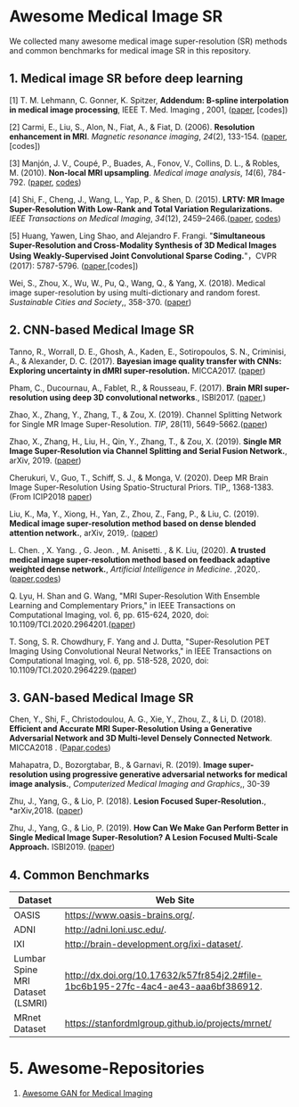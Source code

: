 # Awesome Medical Image SR

We collected many awesome medical image super-resolution (SR) methods and common benchmarks for medical image SR in this repository. 



## 1. Medical image SR before deep learning
[1]  T. M. Lehmann, C. Gonner, K. Spitzer, **Addendum: B-spline interpolation in medical image processing**, IEEE T. Med. Imaging , 2001, ([paper](https://ieeexplore.ieee.org/abstract/document/932749), [codes])

[2] Carmi, E., Liu, S., Alon, N., Fiat, A., & Fiat, D. (2006). **Resolution enhancement in MRI**. *Magnetic resonance imaging*, *24*(2), 133-154. ([paper](https://www.sciencedirect.com/science/article/pii/S0730725X0500295X), [codes])

[3]  Manjón, J. V., Coupé, P., Buades, A., Fonov, V., Collins, D. L., & Robles, M. (2010). **Non-local MRI upsampling**. *Medical image analysis*, *14*(6), 784-792. ([paper](https://www.sciencedirect.com/science/article/pii/S1361841510000630), [codes](http://personales.upv.es/jmanjon/demo2.zip))

[4] Shi, F., Cheng, J., Wang, L., Yap, P., & Shen, D. (2015). **LRTV: MR Image Super-Resolution With Low-Rank and Total Variation Regularizations.** *IEEE Transactions on Medical Imaging*, *34*(12), 2459–2466.([paper](https://doi.org/10.1109/TMI.2015.2437894), [codes](https://www.jian-cheng.org/software.html))

[5]   Huang, Yawen, Ling Shao, and Alejandro F. Frangi. "**Simultaneous Super-Resolution and Cross-Modality Synthesis of 3D Medical Images Using Weakly-Supervised Joint Convolutional Sparse Coding.**"，CVPR (2017): 5787-5796. ([paper]( http://openaccess.thecvf.com/content_cvpr_2017/papers/Huang_Simultaneous_Super-Resolution_and_CVPR_2017_paper.pdf ),[codes])

 Wei, S., Zhou, X., Wu, W., Pu, Q., Wang, Q., & Yang, X. (2018). Medical image super-resolution by using multi-dictionary and random forest. *Sustainable Cities and Society*,, 358-370. ([paper](https://www.sciencedirect.com/science/article/pii/S2210670717309460))

## 2. CNN-based Medical Image SR

Tanno, R., Worrall, D. E., Ghosh, A., Kaden, E., Sotiropoulos, S. N., Criminisi, A., & Alexander, D. C. (2017). **Bayesian image quality transfer with CNNs: Exploring uncertainty in dMRI super-resolution.** MICCA2017. ([paper](https://arxiv.org/pdf/1705.00664v2.pdf))

Pham, C., Ducournau, A., Fablet, R., & Rousseau, F. (2017). **Brain MRI super-resolution using deep 3D convolutional networks**., ISBI2017.  ([paper]( https://www.researchgate.net/publication/317723709_Brain_MRI_super-resolution_using_deep_3D_convolutional_networks ),)

Zhao, X., Zhang, Y., Zhang, T., & Zou, X. (2019). Channel Splitting Network for Single MR Image Super-Resolution. *TIP*, 28(11), 5649-5662.([paper](https://arxiv.org/pdf/1810.06453v3.pdf))

Zhao, X., Zhang, H., Liu, H., Qin, Y., Zhang, T., & Zou, X. (2019). **Single MR Image Super-Resolution via Channel Splitting and Serial Fusion Network.**, arXiv, 2019. ([paper](https://arxiv.org/pdf/1901.06484v1.pdf))

Cherukuri, V., Guo, T., Schiff, S. J., & Monga, V. (2020). Deep MR Brain Image Super-Resolution Using Spatio-Structural Priors. TIP,, 1368-1383. (From ICIP2018 [paper](https://arxiv.org/pdf/1909.04572v1.pdf))

Liu, K., Ma, Y., Xiong, H., Yan, Z., Zhou, Z., Fang, P., & Liu, C. (2019). **Medical image super-resolution method based on dense blended attention network.**, arXiv, 2019,. ([paper](https://arxiv.org/pdf/1905.05084v1.pdf))

L. Chen. , X. Yang. ,  G. Jeon. , M. Anisetti. , & K. Liu,  (2020). **A trusted medical image super-resolution method based on feedback adaptive weighted dense network.**, *Artificial Intelligence in Medicine*. ,2020,.([paper](https://www.sciencedirect.com/science/article/pii/S0933365719310073),[codes](https://github.com/Huises/FAWDN))

Q. Lyu, H. Shan and G. Wang, "MRI Super-Resolution With Ensemble Learning and Complementary Priors," in IEEE Transactions on Computational Imaging, vol. 6, pp. 615-624, 2020, doi: 10.1109/TCI.2020.2964201.([paper](https://ieeexplore.ieee.org/document/8950304))

T. Song, S. R. Chowdhury, F. Yang and J. Dutta, "Super-Resolution PET Imaging Using Convolutional Neural Networks," in IEEE Transactions on Computational Imaging, vol. 6, pp. 518-528, 2020, doi: 10.1109/TCI.2020.2964229.([paper](https://ieeexplore.ieee.org/document/8950375))



## 3. GAN-based Medical Image SR

Chen, Y., Shi, F., Christodoulou, A. G., Xie, Y., Zhou, Z., & Li, D. (2018). **Efficient and Accurate MRI Super-Resolution Using a Generative Adversarial Network and 3D Multi-level Densely Connected Network**. MICCA2018 . ([Papar]( https://arxiv.org/ftp/arxiv/papers/1803/1803.01417.pdf ),[codes](https://github.com/YuhuaBillChen/mDCSRN-MRI))

Mahapatra, D., Bozorgtabar, B., & Garnavi, R. (2019). **Image super-resolution using progressive generative adversarial networks for medical image analysis.**, *Computerized Medical Imaging and Graphics*,, 30-39 

Zhu, J., Yang, G., & Lio, P. (2018). **Lesion Focused Super-Resolution.**, *arXiv,2018. ([paper](https://arxiv.org/pdf/1810.06693.pdf))

Zhu, J., Yang, G., & Lio, P. (2019). **How Can We Make Gan Perform Better in Single Medical Image Super-Resolution? A Lesion Focused Multi-Scale Approach.** ISBI2019. ([paper](https://arxiv.org/pdf/1901.03419.pdf))



## 4. Common Benchmarks

| Dataset                          | Web Site                                                     |
| -------------------------------- | ------------------------------------------------------------ |
| OASIS                            | https://www.oasis-brains.org/.                               |
| ADNI                             | http://adni.loni.usc.edu/.                                   |
| IXI                              | http://brain-development.org/ixi-dataset/.                   |
| Lumbar Spine MRI Dataset (LSMRI) | http://dx.doi.org/10.17632/k57fr854j2.2#file-1bc6b195-27fc-4ac4-ae43-aaa6bf386912. |
| MRnet Dataset                    | https://stanfordmlgroup.github.io/projects/mrnet/            |



# 5. Awesome-Repositories

1. [Awesome GAN for Medical Imaging](https://github.com/xinario/awesome-gan-for-medical-imaging)
